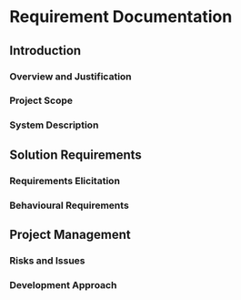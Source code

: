 # Requirement Documentation
## Introduction
### Overview and Justification
### Project Scope
### System Description
## Solution Requirements
### Requirements Elicitation
### Behavioural Requirements
## Project Management
### Risks and Issues
### Development Approach
